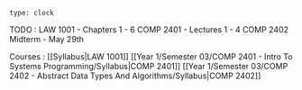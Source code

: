 ```widgets
type: clock
```

TODO :
	LAW 1001 - Chapters 1 - 6
	COMP 2401 - Lectures 1 - 4
	COMP 2402 Midterm - May 29th

Courses :
	[[Syllabus|LAW 1001]]
	[[Year 1/Semester 03/COMP 2401 - Intro To Systems Programming/Syllabus|COMP 2401]]
	[[Year 1/Semester 03/COMP 2402 - Abstract Data Types And Algorithms/Syllabus|COMP 2402]]

